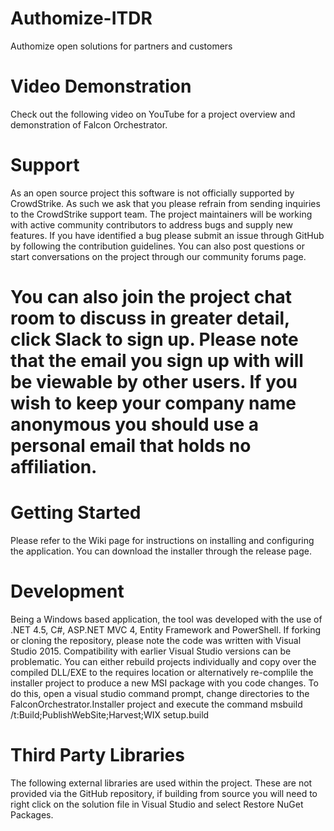 # Authomize-ITDR
 Authomize open solutions for partners and customers
# Video Demonstration
Check out the following video on YouTube for a project overview and demonstration of Falcon Orchestrator.

# Support
As an open source project this software is not officially supported by CrowdStrike. As such we ask that you please refrain from sending inquiries to the CrowdStrike support team. The project maintainers will be working with active community contributors to address bugs and supply new features. If you have identified a bug please submit an issue through GitHub by following the contribution guidelines. You can also post questions or start conversations on the project through our community forums page.

# You can also join the project chat room to discuss in greater detail, click Slack to sign up. Please note that the email you sign up with will be viewable by other users. If you wish to keep your company name anonymous you should use a personal email that holds no affiliation.

# Getting Started
Please refer to the Wiki page for instructions on installing and configuring the application. You can download the installer through the release page.

# Development
Being a Windows based application, the tool was developed with the use of .NET 4.5, C#, ASP.NET MVC 4, Entity Framework and PowerShell. If forking or cloning the repository, please note the code was written with Visual Studio 2015. Compatibility with earlier Visual Studio versions can be problematic. You can either rebuild projects individually and copy over the compiled DLL/EXE to the requires location or alternatively re-complile the installer project to produce a new MSI package with you code changes. To do this, open a visual studio command prompt, change directories to the FalconOrchestrator.Installer project and execute the command msbuild /t:Build;PublishWebSite;Harvest;WIX setup.build

# Third Party Libraries
The following external libraries are used within the project. These are not provided via the GitHub repository, if building from source you will need to right click on the solution file in Visual Studio and select Restore NuGet Packages.
